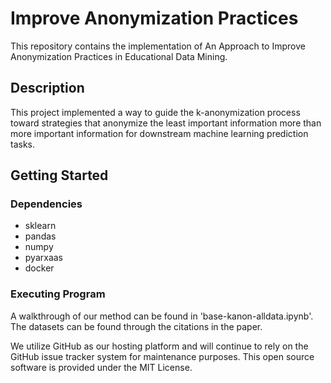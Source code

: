 # Improve Anonymization Practices
This repository contains the implementation of An Approach to Improve Anonymization Practices in Educational Data Mining.

## Description
This project implemented a way to guide the k-anonymization process toward strategies that anonymize the least important information more than more important information for downstream machine learning prediction tasks.

## Getting Started
### Dependencies
- sklearn
- pandas
- numpy
- pyarxaas
- docker

### Executing Program
A walkthrough of our method can be found in 'base-kanon-alldata.ipynb'. The datasets can be found through the citations in the paper.



We utilize GitHub as our hosting platform and will continue to rely on the GitHub issue tracker system for maintenance purposes. This open source software is provided under the MIT License.
